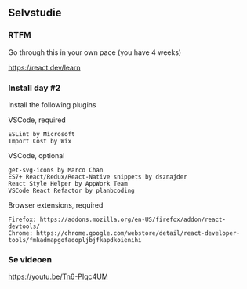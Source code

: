 ## Selvstudie

### RTFM

Go through this in your own pace (you have 4 weeks)

https://react.dev/learn

### Install day #2

Install the following plugins

VSCode, required

    ESLint by Microsoft
    Import Cost by Wix

VSCode, optional

    get-svg-icons by Marco Chan
    ES7+ React/Redux/React-Native snippets by dsznajder
    React Style Helper by AppWork Team
    VSCode React Refactor by planbcoding

Browser extensions, required

    Firefox: https://addons.mozilla.org/en-US/firefox/addon/react-devtools/
    Chrome: https://chrome.google.com/webstore/detail/react-developer-tools/fmkadmapgofadopljbjfkapdkoienihi

### Se videoen

https://youtu.be/Tn6-PIqc4UM
